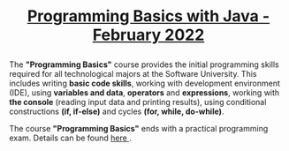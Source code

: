 # <p align="center"><a href="https://softuni.bg/trainings/3625/programming-basics-with-java-february-2022"> Programming Basics with Java - February 2022 <a/><p>

The **"Programming Basics"** course provides the initial programming skills required for all technological majors at the Software University. This includes writing **basic code skills**, working with development environment (IDE), using **variables and data**, **operators** and **expressions**, working with **the console** (reading input data and printing results), using conditional constructions **(if, if-else)** and cycles **(for, while, do-while)**.

The course **"Programming Basics"** ends with a practical programming exam. Details can be found <a href="https://softuni.bg/trainings/courses"> here <a/>.